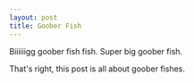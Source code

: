 ```yaml
---
layout: post
title: Goober Fish
---
```


Biiiiiigg goober fish fish. Super big goober fish. 

That's right, this post is all about goober fishes.